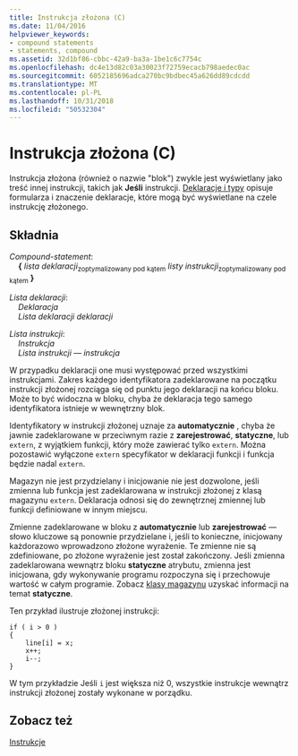 ```yaml
---
title: Instrukcja złożona (C)
ms.date: 11/04/2016
helpviewer_keywords:
- compound statements
- statements, compound
ms.assetid: 32d1bf86-cbbc-42a9-ba3a-1be1c6c7754c
ms.openlocfilehash: dc4e13d82c03a30023f72759ecacb798aedec0ac
ms.sourcegitcommit: 6052185696adca270bc9bdbec45a626dd89cdcdd
ms.translationtype: MT
ms.contentlocale: pl-PL
ms.lasthandoff: 10/31/2018
ms.locfileid: "50532304"
---
```

# <a name="compound-statement-c"></a>Instrukcja złożona (C)

Instrukcja złożona (również o nazwie "blok") zwykle jest wyświetlany jako treść innej instrukcji, takich jak **Jeśli** instrukcji. [Deklaracje i typy](../c-language/declarations-and-types.md) opisuje formularza i znaczenie deklaracje, które mogą być wyświetlane na czele instrukcję złożonego.

## <a name="syntax"></a>Składnia

*Compound-statement*:<br/>
&nbsp;&nbsp;&nbsp;&nbsp;**{** *lista deklaracji*<sub>zoptymalizowany pod kątem</sub> *listy instrukcji*<sub>zoptymalizowany pod kątem</sub> **}**

*Lista deklaracji*:<br/>
&nbsp;&nbsp;&nbsp;&nbsp;*Deklaracja*<br/>
&nbsp;&nbsp;&nbsp;&nbsp;*Lista deklaracji* *deklaracji*

*Lista instrukcji*:<br/>
&nbsp;&nbsp;&nbsp;&nbsp;*Instrukcja*<br/>
&nbsp;&nbsp;&nbsp;&nbsp;*Lista instrukcji* *— instrukcja*

W przypadku deklaracji one musi występować przed wszystkimi instrukcjami. Zakres każdego identyfikatora zadeklarowane na początku instrukcji złożonej rozciąga się od punktu jego deklaracji na końcu bloku. Może to być widoczna w bloku, chyba że deklaracja tego samego identyfikatora istnieje w wewnętrzny blok.

Identyfikatory w instrukcji złożonej uznaje za **automatycznie** , chyba że jawnie zadeklarowane w przeciwnym razie z **zarejestrować**, **statyczne**, lub `extern`, z wyjątkiem funkcji, który może zawierać tylko `extern`. Można pozostawić wyłączone `extern` specyfikator w deklaracji funkcji i funkcja będzie nadal `extern`.

Magazyn nie jest przydzielany i inicjowanie nie jest dozwolone, jeśli zmienna lub funkcja jest zadeklarowana w instrukcji złożonej z klasą magazynu `extern`. Deklaracja odnosi się do zewnętrznej zmiennej lub funkcji definiowane w innym miejscu.

Zmienne zadeklarowane w bloku z **automatycznie** lub **zarejestrować** — słowo kluczowe są ponownie przydzielane i, jeśli to konieczne, inicjowany każdorazowo wprowadzono złożone wyrażenie. Te zmienne nie są zdefiniowane, po złożone wyrażenie jest został zakończony. Jeśli zmienna zadeklarowana wewnątrz bloku **statyczne** atrybutu, zmienna jest inicjowana, gdy wykonywanie programu rozpoczyna się i przechowuje wartość w całym programie. Zobacz [klasy magazynu](../c-language/c-storage-classes.md) uzyskać informacji na temat **statyczne**.

Ten przykład ilustruje złożonej instrukcji:

```
if ( i > 0 )
{
    line[i] = x;
    x++;
    i--;
}
```

W tym przykładzie Jeśli `i` jest większa niż 0, wszystkie instrukcje wewnątrz instrukcji złożonej zostały wykonane w porządku.

## <a name="see-also"></a>Zobacz też

[Instrukcje](../c-language/statements-c.md)